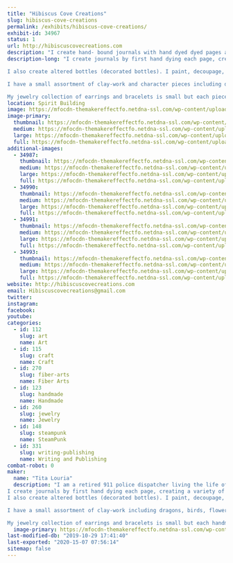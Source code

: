 ```yaml
---
title: "Hibiscus Cove Creations"
slug: hibiscus-cove-creations
permalink: /exhibits/hibiscus-cove-creations/
exhibit-id: 34967
status: 1
url: http://hibiscuscovecreations.com
description: "I create hand- bound journals with hand dyed dyed pages and custom covers, altered (decorated) bottles in a wide variety of themes, clay creations such as dragons, birds, and bowls. I also create and assortment of small jewelry is: earrings and bracelets."
description-long: "I create journals by first hand dying each page, creating a variety of colors and patterns, and in some cases Scents. I then bind them into books using a variety of methods, some sewn or tied, many Perfect bound (glued like a text book). Once the books are created, I make the cover art using mixed media: paper, inks, pants, feathers, clay art, and other things to form unique and beautiful books.

I also create altered bottles (decorated bottles). I paint, decoupage, bake, dye, stain, age/antique the bottles to get the effect I want, and then add a wide variety of objects and media to decorate then. I include themes from steampunk to fairy houses, skulls to beaches.

I have a small assortment of clay-work and character pieces including dragons, birds, flowers, and bowls.

My jewelry collection of earrings and bracelets is small but each piece is handmade using glass, stone, metal, and hand worked leather"
location: Spirit Building
image: https://mfocdn-themakereffectfo.netdna-ssl.com/wp-content/uploads/2019/07/0713190946_HDR4-1024x508.jpg
image-primary:
  thumbnail: https://mfocdn-themakereffectfo.netdna-ssl.com/wp-content/uploads/2019/07/0713190946_HDR4-150x150.jpg
  medium: https://mfocdn-themakereffectfo.netdna-ssl.com/wp-content/uploads/2019/07/0713190946_HDR4-300x149.jpg
  large: https://mfocdn-themakereffectfo.netdna-ssl.com/wp-content/uploads/2019/07/0713190946_HDR4-1024x508.jpg
  full: https://mfocdn-themakereffectfo.netdna-ssl.com/wp-content/uploads/2019/07/0713190946_HDR4.jpg
additional-images:
  - 34987:
    thumbnail: https://mfocdn-themakereffectfo.netdna-ssl.com/wp-content/uploads/2019/07/190723_083509_COLLAGE-1-150x150.jpg
    medium: https://mfocdn-themakereffectfo.netdna-ssl.com/wp-content/uploads/2019/07/190723_083509_COLLAGE-1-205x300.jpg
    large: https://mfocdn-themakereffectfo.netdna-ssl.com/wp-content/uploads/2019/07/190723_083509_COLLAGE-1-699x1024.jpg
    full: https://mfocdn-themakereffectfo.netdna-ssl.com/wp-content/uploads/2019/07/190723_083509_COLLAGE-1.jpg
  - 34990:
    thumbnail: https://mfocdn-themakereffectfo.netdna-ssl.com/wp-content/uploads/2019/07/190723_083705_COLLAGE-1-150x150.jpg
    medium: https://mfocdn-themakereffectfo.netdna-ssl.com/wp-content/uploads/2019/07/190723_083705_COLLAGE-1-205x300.jpg
    large: https://mfocdn-themakereffectfo.netdna-ssl.com/wp-content/uploads/2019/07/190723_083705_COLLAGE-1-699x1024.jpg
    full: https://mfocdn-themakereffectfo.netdna-ssl.com/wp-content/uploads/2019/07/190723_083705_COLLAGE-1.jpg
  - 34991:
    thumbnail: https://mfocdn-themakereffectfo.netdna-ssl.com/wp-content/uploads/2019/07/190723_083923_COLLAGE-1-150x150.jpg
    medium: https://mfocdn-themakereffectfo.netdna-ssl.com/wp-content/uploads/2019/07/190723_083923_COLLAGE-1-205x300.jpg
    large: https://mfocdn-themakereffectfo.netdna-ssl.com/wp-content/uploads/2019/07/190723_083923_COLLAGE-1-699x1024.jpg
    full: https://mfocdn-themakereffectfo.netdna-ssl.com/wp-content/uploads/2019/07/190723_083923_COLLAGE-1.jpg
  - 34993:
    thumbnail: https://mfocdn-themakereffectfo.netdna-ssl.com/wp-content/uploads/2019/07/190723_084133_COLLAGE-1-150x150.jpg
    medium: https://mfocdn-themakereffectfo.netdna-ssl.com/wp-content/uploads/2019/07/190723_084133_COLLAGE-1-205x300.jpg
    large: https://mfocdn-themakereffectfo.netdna-ssl.com/wp-content/uploads/2019/07/190723_084133_COLLAGE-1-699x1024.jpg
    full: https://mfocdn-themakereffectfo.netdna-ssl.com/wp-content/uploads/2019/07/190723_084133_COLLAGE-1.jpg
website: http://hibiscuscovecreations.com
email: Hibiscuscovecreations@gmail.com
twitter: 
instagram: 
facebook: 
youtube: 
categories:
  - id: 112
    slug: art
    name: Art
  - id: 115
    slug: craft
    name: Craft
  - id: 270
    slug: fiber-arts
    name: Fiber Arts
  - id: 123
    slug: handmade
    name: Handmade
  - id: 260
    slug: jewelry
    name: Jewelry
  - id: 148
    slug: steampunk
    name: SteamPunk
  - id: 331
    slug: writing-publishing
    name: Writing and Publishing
combat-robot: 0
maker:
  name: "Tita Louria"
  description: "I am a retired 911 police dispatcher living the life of art I have always wanted. I combine my love of color and texture to create things that make not just me happy, but the folks looking at them also.
I create journals by first hand dying each page, creating a variety of colors and patterns, and in some cases Scents. I then bind them into books using a variety of methods, some sewn or tied, many Perfect bound (glued like a text book). Once the books are created, I make the cover art using mixed media: paper, inks, pants, feathers, clay art, and other things to form unique and beautiful books.
I also create altered bottles (decorated bottles). I paint, decoupage, bake, dye, stain, age/antique the bottles to get the effect I want, and then add a wide variety of objects and media to decorate then. I include themes from steampunk to fairy houses, skulls to beaches.

I have a small assortment of clay-work including dragons, birds, flowers, and bowls.

My jewelry collection of earrings and bracelets is small but each handmade using glass, stone, metal, and hand worked leather"
  image-primary: https://mfocdn-themakereffectfo.netdna-ssl.com/wp-content/uploads/2019/07/07281820102-300x201.jpg
last-modified-db: "2019-10-29 17:41:40"
last-exported: "2020-15-07 07:56:14"
sitemap: false
---
```

